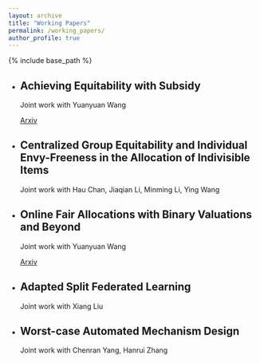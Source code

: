 ```yaml
---
layout: archive
title: "Working Papers"
permalink: /working_papers/
author_profile: true
---
```


{% include base_path %}




* ## Achieving Equitability with Subsidy

  
  Joint work with Yuanyuan Wang

    [Arxiv](https://arxiv.org/pdf/2505.23251)
  
*  ## Centralized Group Equitability and Individual Envy-Freeness in the Allocation of Indivisible Items
   Joint work with Hau Chan, Jiaqian Li, Minming Li, Ying Wang 


* ## Online Fair Allocations with Binary Valuations and Beyond
  
  
  Joint work with Yuanyuan Wang

  [Arxiv](https://arxiv.org/pdf/2505.24321)

* ## Adapted Split Federated Learning
  Joint work with Xiang Liu

* ## Worst-case Automated Mechanism Design
  Joint work with Chenran Yang, Hanrui Zhang





